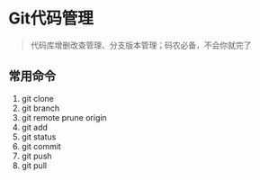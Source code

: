 # Git代码管理
 > 代码库增删改查管理、分支版本管理；码农必备，不会你就完了

## 常用命令
  1. git clone
  2. git branch
  3. git remote prune origin
  4. git add
  5. git status
  6. git commit
  7. git push
  8. git pull